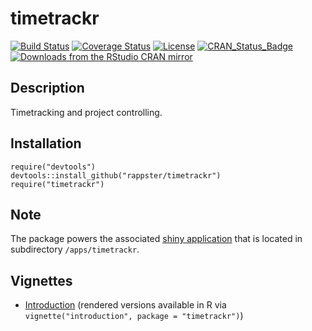 timetrackr
======

[![Build Status](https://travis-ci.org/rappster/timetrackr.png)](https://travis-ci.org/rappster/timetrackr)
[![Coverage Status](https://img.shields.io/codecov/c/github/rappster/timetrackr/master.svg)](https://codecov.io/github/rappster/timetrackr?branch=master)
[![License](http://img.shields.io/badge/license-GPL%20%28%3E=%203%29-brightgreen.svg?style=flat)](http://www.gnu.org/licenses/gpl-3.0.html)
[![CRAN_Status_Badge](http://www.r-pkg.org/badges/version/timetrackr)](http://cran.r-project.org/package=timetrackr)
[![Downloads from the RStudio CRAN mirror](http://cranlogs.r-pkg.org/badges/timetrackr)](http://cran.rstudio.com/package=timetrackr)

## Description 

Timetracking and project controlling.

## Installation 

```
require("devtools")
devtools::install_github("rappster/timetrackr")
require("timetrackr")
```

## Note

The package powers the associated [shiny application]() that is located in subdirectory `/apps/timetrackr`. 

## Vignettes

- [Introduction](https://github.com/rappster/timetrackr/tree/master/vignettes/introduction.Rmd) (rendered versions available in R via `vignette("introduction", package = "timetrackr")`)
